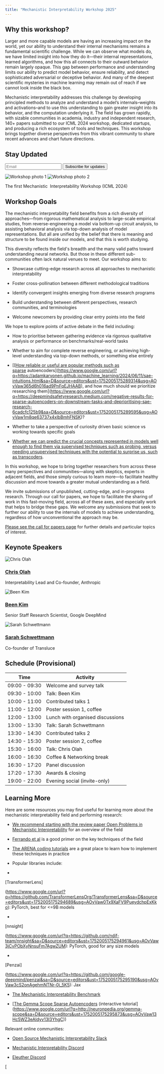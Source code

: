 ```yaml
---
title: "Mechanistic Interpretability Workshop 2025"
---
```


## Why this workshop?

Larger and more capable models are having an increasing impact on the world, yet our ability to understand their internal mechanisms remains a fundamental scientific challenge. While we can observe what models do, we have limited insight into how they do it—their internal representations, learned algorithms, and how this all connects to their outward behavior remain largely opaque. This gap between performance and understanding limits our ability to predict model behavior, ensure reliability, and detect sophisticated adversarial or deceptive behavior. And many of the deepest scientific mysteries in machine learning may remain out of reach if we cannot look inside the black box.

Mechanistic interpretability addresses this challenge by developing principled methods to analyze and understand a model’s internals–weights and activations–and to use this understanding to gain greater insight into its behavior, and the computation underlying it. The field has grown rapidly, with sizable communities in academia, industry and independent research, 140+ papers submitted to our ICML 2024 workshop, dedicated startups, and producing a rich ecosystem of tools and techniques. This workshop brings together diverse perspectives from this vibrant community to share recent advances and chart future directions.

<div class="embedded-signup">
  <h2>Stay Updated</h2>
  <div class="mailing-list-form">
    <form action="https://buttondown.com/api/emails/embed-subscribe/mechinterpworkshop"
          method="post" target="popupwindow"
          onsubmit="window.open('https://buttondown.com/mechinterpworkshop', 'popupwindow')"
          class="embeddable-buttondown-form">
      <input type="email" name="email" placeholder="Email" required />
      <input type="submit" value="Subscribe for updates" />
    </form>
  </div>
</div>


<div class="image-pair">
<img src="/img/conference-pic.jpg " alt="Workshop photo 1">
<img src="/img/rooftop-pic.jpg " alt="Workshop photo 2">
</div>
<p class="image-caption">The first Mechanistic  Interpretability Workshop (ICML 2024)</p>

## Workshop Goals

The mechanistic interpretability field benefits from a rich diversity of approaches—from rigorous mathematical analysis to large-scale empirical studies, from reverse-engineering a model via bottom-up circuit analysis, to assisting behavioral analysis via top-down analysis of model representations. But all are unified by the belief that there is meaning and structure to be found inside our models, and that this is worth studying.

This diversity reflects the field's breadth and the many valid paths toward understanding neural networks. But those in these different sub-communities often lack natural venues to meet. Our workshop aims to:

* Showcase cutting-edge research across all approaches to mechanistic interpretability

* Foster cross-pollination between different methodological traditions

* Identify convergent insights emerging from diverse research programs

* Build understanding between different perspectives, research communities, and terminologies

* Welcome newcomers by providing clear entry points into the field

We hope to explore points of active debate in the field including:

* How to prioritise between gathering evidence via rigorous qualitative analysis or performance on benchmarks/real-world tasks

* Whether to aim for complete reverse engineering, or achieving high-level understanding via top-down methods, or something else entirely

* [[[How reliable or useful are popular methods such as sparse](https://www.google.com/url?q=https://transformer-circuits.pub/2023/monosemantic-features/index.html&sa=D&source=editors&ust=1752005175289088&usg=AOvVaw37QR-GJ2j-Ki0xfhAxL1Mk) autoencoders](https://www.google.com/url?q=https://adamkarvonen.github.io/machine_learning/2024/06/11/sae-intuitions.html&sa=D&source=editors&ust=1752005175289314&usg=AOvVaw365d6h016ad9PnFqEJHAAB), and how much should we prioritize researching them](https://www.google.com/url?q=https://deepmindsafetyresearch.medium.com/negative-results-for-sparse-autoencoders-on-downstream-tasks-and-deprioritising-sae-research-6cadcfc125b9&sa=D&source=editors&ust=1752005175289595&usg=AOvVaw1m8qe63737x4xlbBmhFNSK)?

* Whether to take a perspective of curiosity driven basic science vs working towards specific goals

* [Whether we can predict the crucial concepts represented in models well enough to find them via supervised techniques such as probing, versus needing unsupervised techniques with the potential to surprise us, such as transcoders](https://www.google.com/url?q=https://transformer-circuits.pub/2025/attribution-graphs/biology.html&sa=D&source=editors&ust=1752005175290520&usg=AOvVaw3pU4rHjUrMOapBj07YOzfp).

In this workshop, we hope to bring together researchers from across these many perspectives and communities—along with skeptics, experts in adjacent fields, and those simply curious to learn more—to facilitate healthy discussion and move towards a greater mutual understanding as a field.

We invite submissions of unpublished, cutting-edge, and in-progress research. Through our call for papers, we hope to facilitate the sharing of work in this fast-moving field, across all of these axes, and especially work that helps to bridge these gaps. We welcome any submissions that seek to further our ability to use the internals of models to achieve understanding, regardless of how unconventional the approach may be.

[Please see the call for papers page](https://www.google.com/url?q=https://mechinterpworkshop.com/cfp/&sa=D&source=editors&ust=1752005175292159&usg=AOvVaw0iW0G5Ji92tkJFziPcJ09n) for further details and particular topics of interest.

<section class="embedded-speakers">
<h2>Keynote Speakers</h2>
<div class="speakers">
  <div class="speaker">
    <img src="/img/chrisolah.jpeg" alt="Chris Olah" />
    <div>
      <h3><a href="https://colah.github.io/about.html">Chris Olah</a></h3>
      <p>Interpretability Lead and Co-founder, Anthropic</p>
    </div>
  </div>
  <div class="speaker">
    <img src="/img/beenkim.jpeg" alt="Been Kim" />
    <div>
      <h3><a href="https://beenkim.github.io/">Been Kim</a></h3>
      <p>Senior Staff Research Scientist, Google DeepMind</p>
    </div>
  </div>
  <div class="speaker">
    <img src="/img/sarahschwettmann.jpeg" alt="Sarah Schwettmann" />
    <div>
      <h3><a href="https://cogconfluence.com/">Sarah Schwettmann</a></h3>
      <p>Co-founder of Transluce</p>
    </div>
  </div>
</div>
</section>


<section class="embedded-schedule">
<h2>Schedule (Provisional)</h2>
<table>
<thead>
<tr>
<th>Time</th>
<th>Activity</th>
</tr>
</thead>
<tbody>
<tr><td>09:00 - 09:30</td><td>Welcome and survey talk</td></tr>
<tr><td>09:30 - 10:00</td><td>Talk: Been Kim</td></tr>
<tr><td>10:00 - 11:00</td><td>Contributed talks 1</td></tr>
<tr><td>11:00 - 12:00</td><td>Poster session 1, coffee</td></tr>
<tr><td>12:00 - 13:00</td><td>Lunch with organised discussions</td></tr>
<tr><td>13:00 - 13:30</td><td>Talk: Sarah Schwettmann</td></tr>
<tr><td>13:30 - 14:30</td><td>Contributed talks 2</td></tr>
<tr><td>14:30 - 15:30</td><td>Poster session 2, coffee</td></tr>
<tr><td>15:30 - 16:00</td><td>Talk: Chris Olah</td></tr>
<tr><td>16:00 - 16:30</td><td>Coffee & Networking break</td></tr>
<tr><td>16:30 - 17:20</td><td>Panel discussion</td></tr>
<tr><td>17:20 - 17:30</td><td>Awards & closing</td></tr>
<tr><td>19:00 - 22:00</td><td>Evening social (invite-only)</td></tr>
</tbody>
</table>
</section>


## Learning More

Here are some resources you may find useful for learning more about the mechanistic interpretability field and performing research:

* [We recommend starting with the review paper Open Problems in Mechanistic Interpretability](https://www.google.com/url?q=https://arxiv.org/abs/2501.16496&sa=D&source=editors&ust=1752005175293429&usg=AOvVaw19A-S2uB7WAvd5YK6IDTWd) for an overview of the field

* [Ferrando et al](https://www.google.com/url?q=https://arxiv.org/abs/2405.00208&sa=D&source=editors&ust=1752005175293727&usg=AOvVaw3Q1f9Rusrtn4hTW6Isjcop) is a good primer on the key techniques of the field

* [The ARENA coding tutorials](https://www.google.com/url?q=https://arena-chapter1-transformer-interp.streamlit.app/&sa=D&source=editors&ust=1752005175294089&usg=AOvVaw05qUDAO_6gdzRpRcX_OTg-) are a great place to learn how to implement these techniques in practice

* Popular libraries include:

* 

[TransformerLens]

(https://www.google.com/url?q=https://github.com/TransformerLensOrg/TransformerLens&sa=D&source=editors&ust=1752005175294689&usg=AOvVaw0Tx9XaFV9PueydchpExKko): PyTorch, best for <=9B models

* 

[nnsight]

(https://www.google.com/url?q=https://github.com/ndif-team/nnsight&sa=D&source=editors&ust=1752005175294961&usg=AOvVaw3jCvPObXyNnsuFm7AgwZUM): PyTorch, good for any size models

* 

[Penzai]

(https://www.google.com/url?q=https://github.com/google-deepmind/penzai&sa=D&source=editors&ust=1752005175295190&usg=AOvVaw3cS2onAgehmNTNr-0j_5K5): Jax

* [The Mechanistic Interpretability Benchmark](https://www.google.com/url?q=https://mib-bench.github.io/&sa=D&source=editors&ust=1752005175295419&usg=AOvVaw0FAMt92dKxEVw7TEqmrbID)

* [[The Gemma Scope Sparse Autoencoders](https://www.google.com/url?q=https://arxiv.org/abs/2408.05147&sa=D&source=editors&ust=1752005175295722&usg=AOvVaw3v-SqUXHtRtWX2qGCdKmMf) (interactive tutorial](https://www.google.com/url?q=http://neuronpedia.org/gemma-scope&sa=D&source=editors&ust=1752005175295873&usg=AOvVaw13Hc5WZ3eAIdyv13I3YhgC))

Relevant online communities:

* [Open Source Mechanistic Interpretability Slack](https://www.google.com/url?q=http://neelnanda.io/osmi-slack-invite&sa=D&source=editors&ust=1752005175296353&usg=AOvVaw1xXUTivBSFjaLuZOuL5UkZ)

* [Mechanistic Interpretability Discord](https://www.google.com/url?q=https://discord.gg/ysVfhCfCKw&sa=D&source=editors&ust=1752005175296651&usg=AOvVaw15cyruyqROMMuluKSla9s-)

* [Eleuther Discord](https://www.google.com/url?q=https://discord.gg/nHS4YxmfeM&sa=D&source=editors&ust=1752005175296831&usg=AOvVaw0TNVvPVpaWkRrz8_AFqzgN)

[
